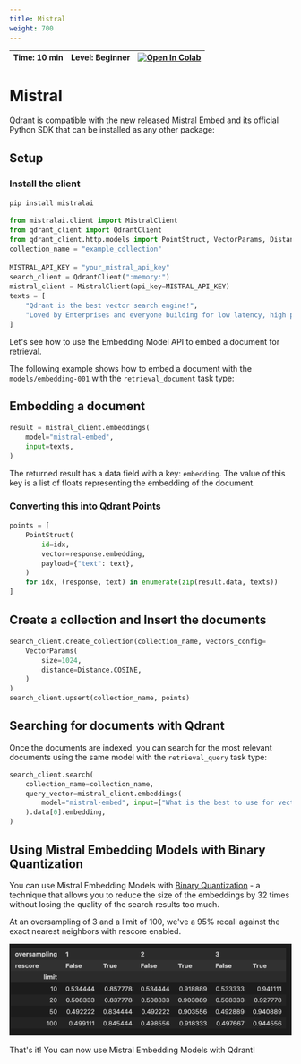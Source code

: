 ```yaml
---
title: Mistral 
weight: 700
---
```


| Time: 10 min | Level: Beginner | [![Open In Colab](https://colab.research.google.com/assets/colab-badge.svg)](https://githubtocolab.com/qdrant/examples/blob/mistral-getting-started/mistral-embed-getting-started/mistral_qdrant_getting_started.ipynb)   |
| --- | ----------- | ----------- |

# Mistral
Qdrant is compatible with the new released Mistral Embed and its official Python SDK that can be installed as any other package:

## Setup

### Install the client

```bash
pip install mistralai
```

```python
from mistralai.client import MistralClient
from qdrant_client import QdrantClient
from qdrant_client.http.models import PointStruct, VectorParams, Distance
collection_name = "example_collection"

MISTRAL_API_KEY = "your_mistral_api_key"
search_client = QdrantClient(":memory:")
mistral_client = MistralClient(api_key=MISTRAL_API_KEY)
texts = [
    "Qdrant is the best vector search engine!",
    "Loved by Enterprises and everyone building for low latency, high performance, and scale.",
]
```

Let's see how to use the Embedding Model API to embed a document for retrieval. 

The following example shows how to embed a document with the `models/embedding-001` with the `retrieval_document` task type:

## Embedding a document

```python
result = mistral_client.embeddings(
    model="mistral-embed",
    input=texts,
)
```

The returned result has a data field with a key: `embedding`. The value of this key is a list of floats representing the embedding of the document.

### Converting this into Qdrant Points

```python
points = [
    PointStruct(
        id=idx,
        vector=response.embedding,
        payload={"text": text},
    )
    for idx, (response, text) in enumerate(zip(result.data, texts))
]
```

## Create a collection and Insert the documents

```python
search_client.create_collection(collection_name, vectors_config=
    VectorParams(
        size=1024,
        distance=Distance.COSINE,
    )
)
search_client.upsert(collection_name, points)
```

## Searching for documents with Qdrant

Once the documents are indexed, you can search for the most relevant documents using the same model with the `retrieval_query` task type:

```python
search_client.search(
    collection_name=collection_name,
    query_vector=mistral_client.embeddings(
        model="mistral-embed", input=["What is the best to use for vector search scaling?"]
    ).data[0].embedding,
)
```

## Using Mistral Embedding Models with Binary Quantization

You can use Mistral Embedding Models with [Binary Quantization](/articles/binary-quantization/) - a technique that allows you to reduce the size of the embeddings by 32 times without losing the quality of the search results too much. 

At an oversampling of 3 and a limit of 100, we've a 95% recall against the exact nearest neighbors with rescore enabled.

![](../../../static/documentation/embeddings/mistral-binary-quantization.png)

That's it! You can now use Mistral Embedding Models with Qdrant!